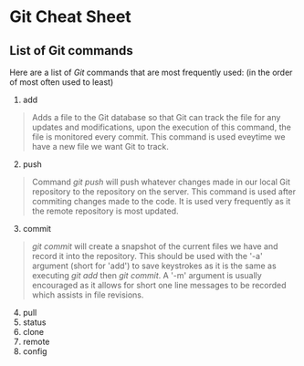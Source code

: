 # Git Cheat Sheet

## List of Git commands

Here are a list of *Git* commands that are most frequently used:
(in the order of most often used to least)

1. add

> Adds a file to the Git database so that Git can track the file for any updates and modifications, upon the execution of this command, the file is monitored every commit. This command is used eveytime we have a new file we want Git to track.

2. push

> Command *git push* will push whatever changes made in our local Git repository to the repository on the server. This command is used after commiting changes made to the code. It is used very frequently as it the remote repository is most updated.  

3. commit

> *git commit* will create a snapshot of the current files we have and record it into the repository. This should be used with the '-a' argument (short for 'add') to save keystrokes as it is the same as executing *git add* then *git commit*. A '-m' argument is usually encouraged as it allows for short one line messages to be recorded which assists in file revisions.

4. pull
5. status
6. clone
7. remote
8. config

